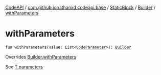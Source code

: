 [CodeAPI](../../../index.md) / [com.github.jonathanxd.codeapi.base](../../index.md) / [StaticBlock](../index.md) / [Builder](index.md) / [withParameters](.)

# withParameters

`fun withParameters(value: List<`[`CodeParameter`](../../-code-parameter/index.md)`>): `[`Builder`](index.md)

Overrides [Builder.withParameters](../../-parameters-holder/-builder/with-parameters.md)

See [T.parameters](#)

